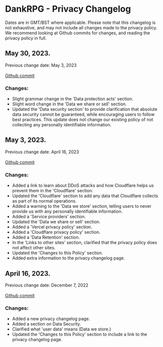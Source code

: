# DankRPG - Privacy Changelog
Dates are in GMT/BST where applicable.
Please note that this changelog is not exhaustive, and may not include all changes made to the privacy policy. We recommend looking at Github commits for changes, and reading the privacy policy in full.

## May 30, 2023.
Previous change date: May 3, 2023 <br></br>
[Github commit](https://github.com/Snoozeds/dankrpg-web/commit/86f39f5ebec0b932ac6be77e6d017689fa84c64b)

### Changes: <!-- {docsify-ignore} -->
- Slight grammar change in the 'Data protection acts' section.
- Slight word change in the 'Data we share or sell' section.
- Updated the 'Data security section' to provide clarification that absolute data security cannot be guaranteed, while encouraging users to follow best practices. This update does not change our existing policy of not collecting any personally identifiable information.

## May 3, 2023.
Previous change date: April 16, 2023 <br></br>
[Github commit](https://github.com/Snoozeds/dankrpg-web/commit/5198a3378cb726ebcf945b274778cf4d781f0f59)

### Changes: <!-- {docsify-ignore} -->
- Added a link to learn about DDoS attacks and how Cloudflare helps us prevent them in the 'Cloudflare' section.
- Updated the 'Cloudflare' section to add any data that Cloudflare collects as part of its normal operations.
- Added a warning to the 'Data we store' section, telling users to never provide us with any personally identifiable information.
- Added a 'Service providers' section.
- Updated the 'Data we share or sell' section.
- Added a 'Vercel privacy policy' section.
- Added a 'Cloudflare privacy policy' section.
- Added a 'Data Retention' section.
- In the 'Links to other sites' section, clarified that the privacy policy does not affect other sites.
- Updated the 'Changes to this Policy' section.
- Added extra information to the privacy changelog page.

## April 16, 2023.
Previous change date: December 7, 2022 <br></br>
[Github commit](https://github.com/Snoozeds/dankrpg-web/commit/7774f76a52263b01fb525d98bd014359bf482382)

### Changes: <!-- {docsify-ignore} -->
- Added a new privacy changelog page.
- Added a section on Data Security.
- Clarified what 'user data' means (Data we store.)
- Updated the 'Changes to this Policy' section to include a link to the privacy changelog page.
